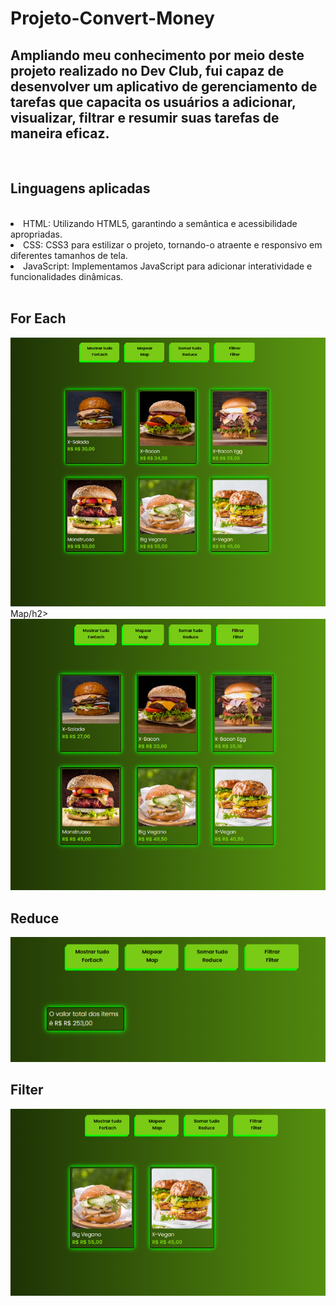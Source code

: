 <h1>Projeto-Convert-Money</h1>
<h2>Ampliando meu conhecimento por meio deste projeto realizado no Dev Club, fui capaz de desenvolver um aplicativo de gerenciamento de tarefas que capacita os usuários a adicionar, visualizar, filtrar e resumir suas tarefas de maneira eficaz.</h2>
<br>
<h2>Linguagens aplicadas</h2>
<br>
<lo>
  <li>HTML: Utilizando HTML5, garantindo a semântica e acessibilidade apropriadas.</li>
  <li>CSS: CSS3 para estilizar o projeto, tornando-o atraente e responsivo em diferentes tamanhos de tela.</li>
  <li>JavaScript: Implementamos JavaScript para adicionar interatividade e funcionalidades dinâmicas.</li>
</lo>

<br>
<h2>For Each</h2>
<img src="https://github.com/Josetelma/Project-Arrays/blob/main/img/For%20Each.PNG?raw=true"/>
<br
<h2>Map/h2>
<img src="https://github.com/Josetelma/Project-Arrays/blob/main/img/Map.PNG?raw=true"/>
<br>
<h2>Reduce</h2>
<img src="https://github.com/Josetelma/Project-Arrays/blob/main/img/Reduce.PNG?raw=true"/>
<br>
<h2>Filter</h2>
<img src="https://github.com/Josetelma/Project-Arrays/blob/main/img/filter.PNG?raw=true"/>

